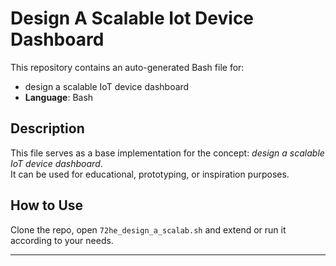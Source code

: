 # Design A Scalable Iot Device Dashboard

This repository contains an auto-generated Bash file for:

- design a scalable IoT device dashboard
- **Language**: Bash

## Description

This file serves as a base implementation for the concept: *design a scalable IoT device dashboard*.  
It can be used for educational, prototyping, or inspiration purposes.

## How to Use

Clone the repo, open `72he_design_a_scalab.sh` and extend or run it according to your needs.

---


